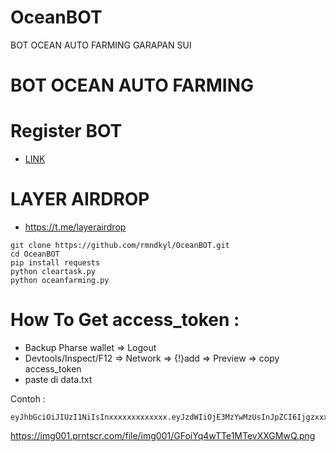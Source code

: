 # OceanBOT
BOT OCEAN AUTO FARMING GARAPAN SUI
# BOT OCEAN AUTO FARMING

# Register BOT
- [LINK](https://t.me/waveonsuibot/walletapp?startapp=1748434)

# LAYER AIRDROP
- https://t.me/layerairdrop

```
git clone https://github.com/rmndkyl/OceanBOT.git
cd OceanBOT
pip install requests
python cleartask.py
python oceanfarming.py

```

# How To Get access_token :

- Backup Pharse wallet => Logout
- Devtools/Inspect/F12 => Network => {!}add => Preview => copy access_token
- paste di data.txt

Contoh :
```
eyJhbGciOiJIUzI1NiIsInxxxxxxxxxxxxx.eyJzdWIiOjE3MzYwMzUsInJpZCI6Ijgzxxxxxxxxxxxxxxxxxxxxxxxxxxxxx

```
https://img001.prntscr.com/file/img001/GFoiYq4wTTe1MTevXXGMwQ.png

